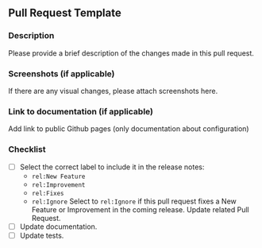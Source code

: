
## Pull Request Template

### Description

Please provide a brief description of the changes made in this pull request.

### Screenshots (if applicable)

If there are any visual changes, please attach screenshots here.

### Link to documentation (if applicable)

Add link to public Github pages (only documentation about configuration)

### Checklist
- [ ] Select the correct label to include it in the release notes:
    - `rel:New Feature`
    - `rel:Improvement`
    - `rel:Fixes`
    - `rel:Ignore`
    Select to `rel:Ignore` if this pull request fixes a New Feature or Improvement in the coming release. Update related Pull Request.
- [ ] Update documentation.
- [ ] Update tests.
